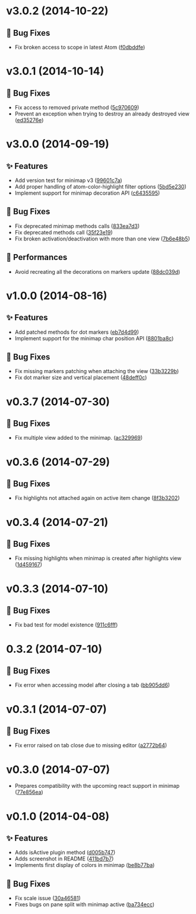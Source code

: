 <a name="v3.0.2"></a>
# v3.0.2 (2014-10-22)

## :bug: Bug Fixes

- Fix broken access to scope in latest Atom ([f0dbddfe](https://github.com/abe33/minimap-color-highlight/commit/f0dbddfe86502041a4263b2374fa7611406b8f6e))

<a name="v3.0.1"></a>
# v3.0.1 (2014-10-14)

## :bug: Bug Fixes

- Fix access to removed private method ([5c970609](https://github.com/abe33/minimap-color-highlight/commit/5c970609036d41713bf03d084a10494e206828f7))
- Prevent an exception when trying to destroy an already destroyed view ([ed35276e](https://github.com/abe33/minimap-color-highlight/commit/ed35276e9ed86dd7afcd4d593d1940ee2bc3df6f))

<a name="v3.0.0"></a>
# v3.0.0 (2014-09-19)

## :sparkles: Features

- Add version test for minimap v3 ([99601c7a](https://github.com/abe33/minimap-color-highlight/commit/99601c7aef0305ebeb9ae1c21ca48afc665fe6a9))
- Add proper handling of atom-color-highlight filter options ([5bd5e230](https://github.com/abe33/minimap-color-highlight/commit/5bd5e2303cb464ad4b5684e5a5dbb0961cc2e0aa))
- Implement support for minimap decoration API ([c6435595](https://github.com/abe33/minimap-color-highlight/commit/c643559596fe335ba8c6740e8b6bb094c7356654))

## :bug: Bug Fixes

- Fix deprecated minimap methods calls ([833ea7d3](https://github.com/abe33/minimap-color-highlight/commit/833ea7d372b6542da31b36f32d7d66ff3e9ae816))
- Fix deprecated methods call ([35f23e19](https://github.com/abe33/minimap-color-highlight/commit/35f23e1907ff502e5ef6534248dbef4bf4ee2364))
- Fix broken activation/deactivation with more than one view ([7b6e48b5](https://github.com/abe33/minimap-color-highlight/commit/7b6e48b5c13d69ce29e7cf3616be8207c50149a6))

## :racehorse: Performances

- Avoid recreating all the decorations on markers update ([88dc039d](https://github.com/abe33/minimap-color-highlight/commit/88dc039dc813c32be4b35f33c319624f1a2ce1ee))

<a name="v1.0.0"></a>
# v1.0.0 (2014-08-16)

## :sparkles: Features

- Add patched methods for dot markers ([eb7d4d99](https://github.com/abe33/minimap-color-highlight/commit/eb7d4d99e691229f9437f303bcfc07f392e29616))
- Implement support for the minimap char position API ([8801ba8c](https://github.com/abe33/minimap-color-highlight/commit/8801ba8c6e0cba722a5d2136c588e7bba52bc384))

## :bug: Bug Fixes

- Fix missing markers patching when attaching the view ([33b3229b](https://github.com/abe33/minimap-color-highlight/commit/33b3229b922279efa1b690a438447e2cd150c184))
- Fix dot marker size and vertical placement ([48deff0c](https://github.com/abe33/minimap-color-highlight/commit/48deff0cd477faf8333a9f91ff5fa1a560f07c08))


<a name="v0.3.7"></a>
# v0.3.7 (2014-07-30)

## :bug: Bug Fixes

- Fix multiple view added to the minimap. ([ac329969](https://github.com/abe33/minimap-color-highlight/commit/ac329969927806de39e67ddfd6f0fc9543598eb2))

<a name="v0.3.6"></a>
# v0.3.6 (2014-07-29)

## :bug: Bug Fixes

- Fix highlights not attached again on active item change ([8f3b3202](https://github.com/abe33/minimap-color-highlight/commit/8f3b3202bac77109cd93a970caf326a1f461b75a))

<a name="v0.3.4"></a>
# v0.3.4 (2014-07-21)

## :bug: Bug Fixes

- Fix missing highlights when minimap is created after highlights view ([1d459167](https://github.com/abe33/minimap-color-highlight/commit/1d459167863c0e0c0ea42fe6d47b7cc1ee8cbfb0))

<a name="v0.3.3"></a>
# v0.3.3 (2014-07-10)

## :bug: Bug Fixes

- Fix bad test for model existence ([911c6fff](https://github.com/abe33/minimap-color-highlight/commit/911c6fff038664ae1ac1ed663c48834876a36cc0))

<a name="0.3.2"></a>
# 0.3.2 (2014-07-10)

## :bug: Bug Fixes

- Fix error when accessing model after closing a tab ([bb905dd6](https://github.com/abe33/minimap-color-highlight/commit/bb905dd6f864bdc64c5d4f0f79fb58f1f039a00b))

<a name="v0.3.1"></a>
# v0.3.1 (2014-07-07)

## :bug: Bug Fixes

- Fix error raised on tab close due to missing editor ([a2772b64](https://github.com/abe33/minimap-color-highlight/commit/a2772b64ddf8c4494ff0c72e8c8f732be0e5a028))

<a name="v0.3.0"></a>
# v0.3.0 (2014-07-07)

- Prepares compatibility with the upcoming react support in minimap ([77e856ea](https://github.com/abe33/minimap-color-highlight/commit/77e856ea9d8b7cbcc048508585351e0c00de1782))

<a name="v0.1.0"></a>
# v0.1.0 (2014-04-08)

## :sparkles: Features

- Adds isActive plugin method ([d005b747](https://github.com/abe33/minimap-color-highlight/commit/d005b747fed9ede1537e705e1f0df6e75494a673))
- Adds screenshot in README ([411bd7b7](https://github.com/abe33/minimap-color-highlight/commit/411bd7b7a9628a6e4882bcff5d920705ee8168cb))
- Implements first display of colors in minimap ([be8b77ba](https://github.com/abe33/minimap-color-highlight/commit/be8b77baa93d1df1ae48867459b7324e9e032cf8))

## :bug: Bug Fixes

- Fix scale issue ([30a46581](https://github.com/abe33/minimap-color-highlight/commit/30a46581806b7bd63b85ecf468aab67c2ca70dfb))
- Fixes bugs on pane split with minimap active ([ba734ecc](https://github.com/abe33/minimap-color-highlight/commit/ba734ecc9f509a7c7270a420b21f8549d78678d2))
